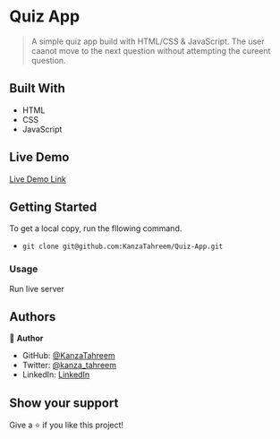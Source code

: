 # Quiz App

> A simple quiz app build with HTML/CSS & JavaScript. The user caanot move to the next question without attempting the cureent question.

## Built With

- HTML
- CSS
- JavaScript

## Live Demo

[Live Demo Link](https://kanzatahreem.github.io/Quiz-App/)

## Getting Started

To get a local copy, run the fllowing command.

- `git clone git@github.com:KanzaTahreem/Quiz-App.git`

### Usage

Run live server

## Authors

👤 **Author**

- GitHub: [@KanzaTahreem](https://github.com/KanzaTahreem)
- Twitter: [@kanza_tahreem](https://twitter.com/kanza_tahreem)
- LinkedIn: [LinkedIn](https://www.linkedin.com/in/kanza-tahreem/)

## Show your support

Give a ⭐️ if you like this project!
